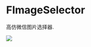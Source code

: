 # FImageSelector
高仿微信图片选择器.

![](https://github.com/olivermsw/FImageSelector/blob/master/assets/ScreenRecord_2016-11-29-09-13-25.mp4_1480382787.gif?raw=true)